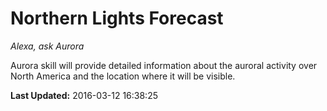 # Northern Lights Forecast
*Alexa, ask Aurora*

Aurora skill will provide detailed information about the auroral activity over North America and the location where it will be visible.

**Last Updated:** 2016-03-12 16:38:25